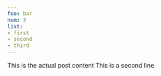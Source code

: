 ```yaml
---
foo: bar
num: 3
list:
- first
- second
- third
---
```


This is the actual post content
This is a second line
